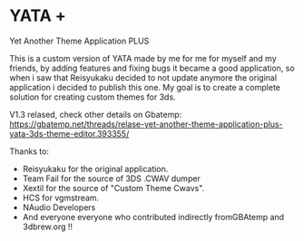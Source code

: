 # YATA +
Yet Another Theme Application PLUS

This is a custom version of YATA made by me for me for myself and my friends, by adding features and fixing bugs it became a good application,
so when i saw that Reisyukaku decided to not update anymore the original application i decided to publish this one.
My goal is to create a complete solution for creating custom themes for 3ds.

V1.3 relased, check other details on Gbatemp: https://gbatemp.net/threads/relase-yet-another-theme-application-plus-yata-3ds-theme-editor.393355/

Thanks to:
- Reisyukaku for the original application.
- Team Fail for the source of 3DS .CWAV dumper
- Xextil for the source of "Custom Theme Cwavs".
- HCS for vgmstream.
- NAudio Developers
- And everyone everyone who contributed indirectly fromGBAtemp and 3dbrew.org !!
